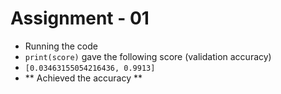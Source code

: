 # Assignment - 01
-  Running the code
- `print(score)` gave the following score (validation accuracy)
- `[0.03463155054216436, 0.9913]`
- ** Achieved the accuracy **

